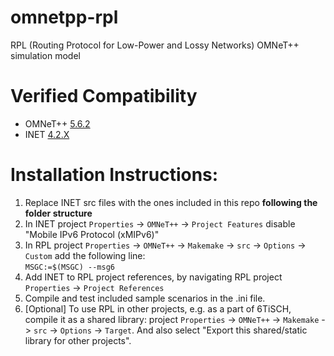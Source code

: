 # omnetpp-rpl

RPL (Routing Protocol for Low-Power and Lossy Networks) OMNeT++ simulation model

# Verified Compatibility
*  OMNeT++ [5.6.2](https://omnetpp.org/download/old)
*  INET [4.2.X](https://github.com/inet-framework/inet/releases/download/v4.2.5/inet-4.2.5-src.tgz)

# Installation Instructions:
1. Replace INET src files with the ones included in this repo **following the folder structure**
2. In INET project `Properties` -> `OMNeT++` -> `Project Features` disable "Mobile IPv6 Protocol (xMIPv6)"
3. In RPL project `Properties` -> `OMNeT++` -> `Makemake` -> `src` -> `Options` -> `Custom` add the following line:  
`MSGC:=$(MSGC) --msg6`
4. Add INET to RPL project references, by navigating RPL project `Properties` -> `Project References` 
4. Compile and test included sample scenarios in the .ini file.
5. [Optional] To use RPL in other projects, e.g. as a part of 6TiSCH,  compile it as a shared library: project `Properties` -> `OMNeT++` -> `Makemake` -> `src` -> `Options` -> `Target`. And also select "Export this shared/static library for other projects".

